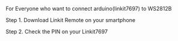 For Everyone who want to connect arduino(linkit7697) to WS2812B

Step 1. Download Linkit Remote on your smartphone

Step 2. Check the PIN on your Linkit7697
